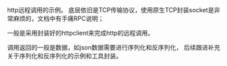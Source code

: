 http远程调用的示例。
底层依旧是TCP传输协议，使用原生TCP封装socket是非常麻烦的，文档中有手痛RPC说明；

一般是采用封装好的httpclient来完成http的远程调用。

调用返回的一般是数据，如json数据需要进行序列化和反序列化，
后续跟进补充关于序列化和反序列化的示例和工具封装。